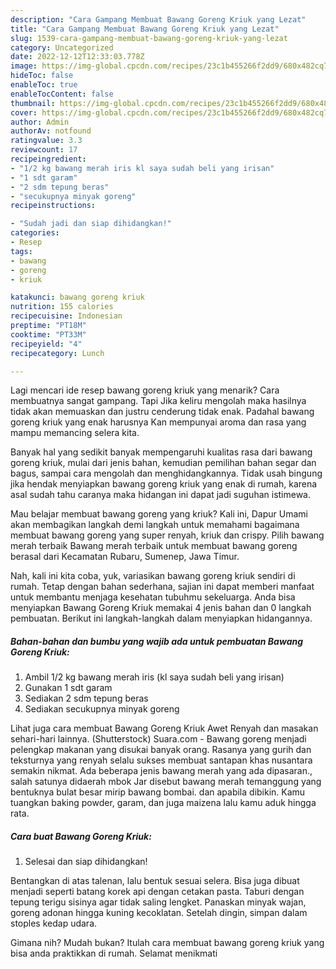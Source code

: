 ```yaml
---
description: "Cara Gampang Membuat Bawang Goreng Kriuk yang Lezat"
title: "Cara Gampang Membuat Bawang Goreng Kriuk yang Lezat"
slug: 1539-cara-gampang-membuat-bawang-goreng-kriuk-yang-lezat
category: Uncategorized
date: 2022-12-12T12:33:03.778Z
image: https://img-global.cpcdn.com/recipes/23c1b455266f2dd9/680x482cq70/bawang-goreng-kriuk-foto-resep-utama.jpg
hideToc: false
enableToc: true
enableTocContent: false
thumbnail: https://img-global.cpcdn.com/recipes/23c1b455266f2dd9/680x482cq70/bawang-goreng-kriuk-foto-resep-utama.jpg
cover: https://img-global.cpcdn.com/recipes/23c1b455266f2dd9/680x482cq70/bawang-goreng-kriuk-foto-resep-utama.jpg
author: Admin
authorAv: notfound
ratingvalue: 3.3
reviewcount: 17
recipeingredient:
- "1/2 kg bawang merah iris kl saya sudah beli yang irisan"
- "1 sdt garam"
- "2 sdm tepung beras"
- "secukupnya minyak goreng"
recipeinstructions:

- "Sudah jadi dan siap dihidangkan!"
categories:
- Resep
tags:
- bawang
- goreng
- kriuk

katakunci: bawang goreng kriuk 
nutrition: 155 calories
recipecuisine: Indonesian
preptime: "PT18M"
cooktime: "PT33M"
recipeyield: "4"
recipecategory: Lunch

---
```



Lagi mencari ide resep bawang goreng kriuk yang menarik? Cara membuatnya sangat gampang. Tapi Jika keliru mengolah maka hasilnya tidak akan memuaskan dan justru cenderung tidak enak. Padahal bawang goreng kriuk yang enak harusnya Kan mempunyai aroma dan rasa yang mampu memancing selera kita.


Banyak hal yang sedikit banyak mempengaruhi kualitas rasa dari bawang goreng kriuk, mulai dari jenis bahan, kemudian pemilihan bahan segar dan bagus, sampai cara mengolah dan menghidangkannya. Tidak usah bingung jika hendak menyiapkan bawang goreng kriuk yang enak di rumah, karena asal sudah tahu caranya maka hidangan ini dapat jadi suguhan istimewa.

Mau belajar membuat bawang goreng yang kriuk? Kali ini, Dapur Umami akan membagikan langkah demi langkah untuk memahami bagaimana membuat bawang goreng yang super renyah, kriuk dan crispy. Pilih bawang merah terbaik Bawang merah terbaik untuk membuat bawang goreng berasal dari Kecamatan Rubaru, Sumenep, Jawa Timur.


Nah, kali ini kita coba, yuk, variasikan bawang goreng kriuk sendiri di rumah. Tetap dengan bahan sederhana, sajian ini dapat memberi manfaat untuk membantu menjaga kesehatan tubuhmu sekeluarga. Anda bisa menyiapkan Bawang Goreng Kriuk memakai 4 jenis bahan dan 0 langkah pembuatan. Berikut ini langkah-langkah dalam menyiapkan hidangannya.

<!--inarticleads1-->

##### Bahan-bahan dan bumbu yang wajib ada untuk pembuatan Bawang Goreng Kriuk:

1. Ambil 1/2 kg bawang merah iris (kl saya sudah beli yang irisan)
1. Gunakan 1 sdt garam
1. Sediakan 2 sdm tepung beras
1. Sediakan secukupnya minyak goreng


Lihat juga cara membuat Bawang Goreng Kriuk Awet Renyah dan masakan sehari-hari lainnya. (Shutterstock) Suara.com - Bawang goreng menjadi pelengkap makanan yang disukai banyak orang. Rasanya yang gurih dan teksturnya yang renyah selalu sukses membuat santapan khas nusantara semakin nikmat. Ada beberapa jenis bawang merah yang ada dipasaran., salah satunya didaerah mbok Jar disebut bawang merah temanggung yang bentuknya bulat besar mirip bawang bombai. dan apabila dibikin. Kamu tuangkan baking powder, garam, dan juga maizena lalu kamu aduk hingga rata. 

<!--inarticleads2-->

##### Cara buat Bawang Goreng Kriuk:


1. Selesai dan siap dihidangkan!

Bentangkan di atas talenan, lalu bentuk sesuai selera. Bisa juga dibuat menjadi seperti batang korek api dengan cetakan pasta. Taburi dengan tepung terigu sisinya agar tidak saling lengket. Panaskan minyak wajan, goreng adonan hingga kuning kecoklatan. Setelah dingin, simpan dalam stoples kedap udara. 

Gimana nih? Mudah bukan? Itulah cara membuat bawang goreng kriuk yang bisa anda praktikkan di rumah. Selamat menikmati
